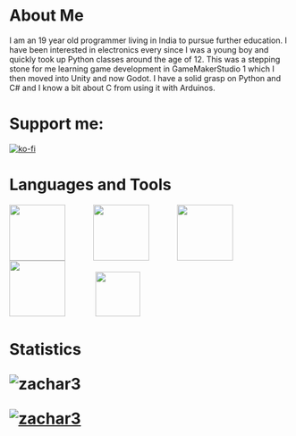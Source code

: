 <h1>About Me</h1>
I am an 19 year old programmer living in India to pursue further education. I have been interested in electronics every since I was a young boy and quickly took up Python classes around the age of 12. This was a stepping stone for me learning game development in GameMakerStudio 1 which I then moved into Unity and now Godot. I have a solid grasp on Python and C# and I know a bit about C from using it with Arduinos.

<h1>Support me:</h1>

[![ko-fi](https://ko-fi.com/img/githubbutton_sm.svg)](https://ko-fi.com/R5R4NFO8V)

<h1>Languages and Tools</h1>

<img height="100px" style="padding-right:50px;" src="https://upload.wikimedia.org/wikipedia/commons/thumb/c/c3/Python-logo-notext.svg/1869px-Python-logo-notext.svg.png"/><img height="100px" style="padding-right:50px;" src="https://cdn.worldvectorlogo.com/logos/c--4.svg"/><img height="100px" style="padding-right:25px;" src="https://upload.wikimedia.org/wikipedia/commons/thumb/6/6a/Godot_icon.svg/2048px-Godot_icon.svg.png"/><img height="100px" style="padding-right:50px;" src="https://www.svgrepo.com/show/373617/gamemaker.svg"/> <img height="80px" style="padding-right:50px;" src="https://upload.wikimedia.org/wikipedia/commons/thumb/8/87/Arduino_Logo.svg/2560px-Arduino_Logo.svg.png"/>

<h1>Statistics<h/h1>
  <p>&nbsp;<img align="left" src="https://github-readme-stats.vercel.app/api?username=zachar3&show_icons=true&locale=en" alt="zachar3" /></p>
  <p align="left"> <a href="https://github.com/ryo-ma/github-profile-trophy"><img align="center" src="https://github-profile-trophy.vercel.app/?username=zachar3" alt="zachar3" /></a> </p>
